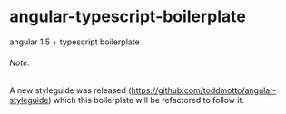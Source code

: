 # angular-typescript-boilerplate
angular 1.5 + typescript boilerplate


###### Note: 
A new styleguide was released (https://github.com/toddmotto/angular-styleguide) which this boilerplate will be refactored to follow it.
